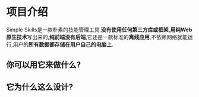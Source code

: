 # 项目介绍

Simple Skills是一款朴素的技能管理工具,**没有使用任何第三方库或框架,用纯Web原生技术**写出来的,**纯前端没有后端**,它还是一款标准的**离线应用**,不依赖网络就能运行,用户的**所有数据都存储在用户自己的电脑上**.

## 你可以用它来做什么?

## 它为什么这么设计?